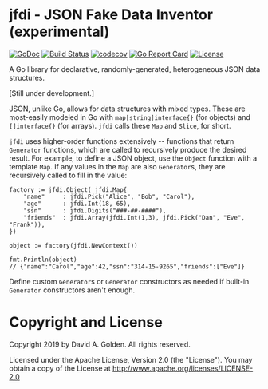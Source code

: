 # jfdi - JSON Fake Data Inventor (experimental)

[![GoDoc](https://godoc.org/github.com/xdg-go/jfdi?status.svg)](https://godoc.org/github.com/xdg-go/jfdi) [![Build Status](https://travis-ci.org/xdg-go/jfdi.svg?branch=master)](https://travis-ci.org/xdg-go/jfdi) [![codecov](https://codecov.io/gh/xdg-go/jfdi/branch/master/graph/badge.svg)](https://codecov.io/gh/xdg-go/jfdi) [![Go Report Card](https://goreportcard.com/badge/github.com/xdg-go/jfdi)](https://goreportcard.com/report/github.com/xdg-go/jfdi) [![License](https://img.shields.io/badge/License-Apache%202.0-blue.svg)](https://opensource.org/licenses/Apache-2.0)

A Go library for declarative, randomly-generated, heterogeneous JSON data
structures.

[Still under development.]

JSON, unlike Go, allows for data structures with mixed types.  These are
most-easily modeled in Go with `map[string]interface{}` (for objects) and
`[]interface{}` (for arrays).  `jfdi` calls these `Map` and `Slice`, for short.

`jfdi` uses higher-order functions extensively -- functions that return
`Generator` functions, which are called to recursively produce the
desired result.  For example, to define a JSON object, use the `Object`
function with a template `Map`.  If any values in the `Map` are also
`Generator`s, they are recursively called to fill in the value:

    factory := jfdi.Object( jfdi.Map{
        "name"     : jfdi.Pick("Alice", "Bob", "Carol"),
        "age"      : jfdi.Int(18, 65),
        "ssn"      : jfdi.Digits("###-##-####"),
        "friends"  : jfdi.Array(jfdi.Int(1,3), jfdi.Pick("Dan", "Eve", "Frank")),
    })

    object := factory(jfdi.NewContext())

    fmt.Println(object)
    // {"name":"Carol","age":42,"ssn":"314-15-9265","friends":["Eve"]}

Define custom `Generator`s or `Generator` constructors as needed if built-in
`Generator` constructors aren't enough.

# Copyright and License

Copyright 2019 by David A. Golden. All rights reserved.

Licensed under the Apache License, Version 2.0 (the "License").
You may obtain a copy of the License at http://www.apache.org/licenses/LICENSE-2.0
